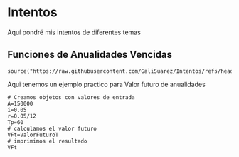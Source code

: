 # Intentos
Aquí pondré mis intentos de diferentes temas

## Funciones de Anualidades Vencidas
```
source("https://raw.githubusercontent.com/GaliSuarez/Intentos/refs/heads/main/FuncionesAnualidadVencida%20(1).R")
```
Aqui tenemos un ejemplo practico para Valor futuro de anualidades
```
# Creamos objetos con valores de entrada
A=150000
i=0.05
r=0.05/12
Tp=60
# calculamos el valor futuro
VFt=ValorFuturoT
# imprimimos el resultado
VFt
```

